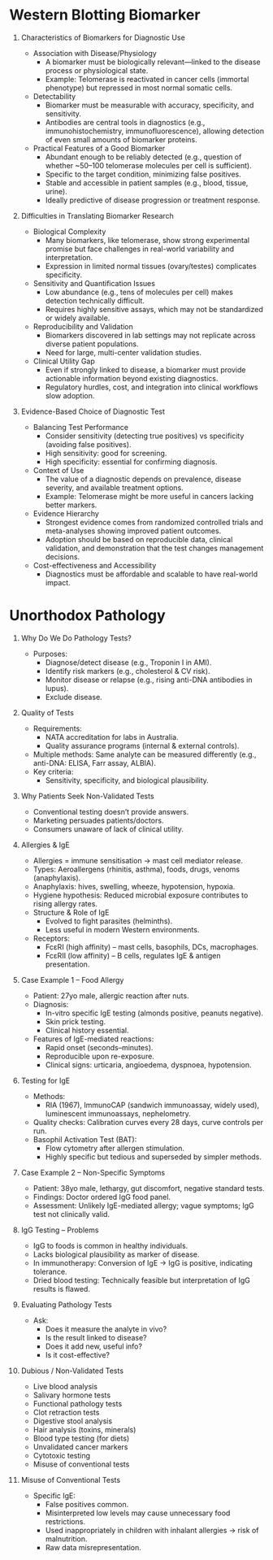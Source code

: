 # Western Blotting Biomarker

1. Characteristics of Biomarkers for Diagnostic Use
   - Association with Disease/Physiology
     - A biomarker must be biologically relevant—linked to the disease process or physiological
       state.
     - Example: Telomerase is reactivated in cancer cells (immortal phenotype) but repressed in
       most normal somatic cells.
   - Detectability
     - Biomarker must be measurable with accuracy, specificity, and sensitivity.
     - Antibodies are central tools in diagnostics (e.g., immunohistochemistry,
       immunofluorescence), allowing detection of even small amounts of biomarker proteins.
   - Practical Features of a Good Biomarker
     - Abundant enough to be reliably detected (e.g., question of whether ~50–100 telomerase
       molecules per cell is sufficient).
     - Specific to the target condition, minimizing false positives.
     - Stable and accessible in patient samples (e.g., blood, tissue, urine).
     - Ideally predictive of disease progression or treatment response.

2. Difficulties in Translating Biomarker Research
   - Biological Complexity
     - Many biomarkers, like telomerase, show strong experimental promise but face challenges
       in real-world variability and interpretation.
     - Expression in limited normal tissues (ovary/testes) complicates specificity.
   - Sensitivity and Quantification Issues
     - Low abundance (e.g., tens of molecules per cell) makes detection technically difficult.
     - Requires highly sensitive assays, which may not be standardized or widely available.
   - Reproducibility and Validation
     - Biomarkers discovered in lab settings may not replicate across diverse patient
       populations.
     - Need for large, multi-center validation studies.
   - Clinical Utility Gap
     - Even if strongly linked to disease, a biomarker must provide actionable information
       beyond existing diagnostics.
     - Regulatory hurdles, cost, and integration into clinical workflows slow adoption.

3. Evidence-Based Choice of Diagnostic Test
   - Balancing Test Performance
     - Consider sensitivity (detecting true positives) vs specificity (avoiding false
       positives).
     - High sensitivity: good for screening.
     - High specificity: essential for confirming diagnosis.
   - Context of Use
     - The value of a diagnostic depends on prevalence, disease severity, and available
       treatment options.
     - Example: Telomerase might be more useful in cancers lacking better markers.
   - Evidence Hierarchy
     - Strongest evidence comes from randomized controlled trials and meta-analyses showing
       improved patient outcomes.
     - Adoption should be based on reproducible data, clinical validation, and demonstration
       that the test changes management decisions.
   - Cost-effectiveness and Accessibility
     - Diagnostics must be affordable and scalable to have real-world impact.

# Unorthodox Pathology

1. Why Do We Do Pathology Tests?
   - Purposes:
     - Diagnose/detect disease (e.g., Troponin I in AMI).
     - Identify risk markers (e.g., cholesterol & CV risk).
     - Monitor disease or relapse (e.g., rising anti-DNA antibodies in lupus).
     - Exclude disease.

2. Quality of Tests
   - Requirements:
     - NATA accreditation for labs in Australia.
     - Quality assurance programs (internal & external controls).
   - Multiple methods: Same analyte can be measured differently (e.g., anti-DNA: ELISA,
     Farr assay, ALBIA).
   - Key criteria:
     - Sensitivity, specificity, and biological plausibility.

3. Why Patients Seek Non-Validated Tests
   - Conventional testing doesn’t provide answers.
   - Marketing persuades patients/doctors.
   - Consumers unaware of lack of clinical utility.

4. Allergies & IgE
   - Allergies = immune sensitisation → mast cell mediator release.
   - Types: Aeroallergens (rhinitis, asthma), foods, drugs, venoms (anaphylaxis).
   - Anaphylaxis: hives, swelling, wheeze, hypotension, hypoxia.
   - Hygiene hypothesis: Reduced microbial exposure contributes to rising allergy rates.
   - Structure & Role of IgE
     - Evolved to fight parasites (helminths).
     - Less useful in modern Western environments.
   - Receptors:
     - FcεRI (high affinity) – mast cells, basophils, DCs, macrophages.
     - FcεRII (low affinity) – B cells, regulates IgE & antigen presentation.

5. Case Example 1 – Food Allergy
   - Patient: 27yo male, allergic reaction after nuts.
   - Diagnosis:
     - In-vitro specific IgE testing (almonds positive, peanuts negative).
     - Skin prick testing.
     - Clinical history essential.
   - Features of IgE-mediated reactions:
     - Rapid onset (seconds–minutes).
     - Reproducible upon re-exposure.
     - Clinical signs: urticaria, angioedema, dyspnoea, hypotension.

6. Testing for IgE
   - Methods:
     - RIA (1967), ImmunoCAP (sandwich immunoassay, widely used), luminescent
       immunoassays, nephelometry.
   - Quality checks: Calibration curves every 28 days, curve controls per run.
   - Basophil Activation Test (BAT):
     - Flow cytometry after allergen stimulation.
     - Highly specific but tedious and superseded by simpler methods.

7. Case Example 2 – Non-Specific Symptoms
   - Patient: 38yo male, lethargy, gut discomfort, negative standard tests.
   - Findings: Doctor ordered IgG food panel.
   - Assessment: Unlikely IgE-mediated allergy; vague symptoms; IgG test not
     clinically valid.

8. IgG Testing – Problems
   - IgG to foods is common in healthy individuals.
   - Lacks biological plausibility as marker of disease.
   - In immunotherapy: Conversion of IgE → IgG is positive, indicating tolerance.
   - Dried blood testing: Technically feasible but interpretation of IgG results is flawed.

9. Evaluating Pathology Tests
   - Ask:
     - Does it measure the analyte in vivo?
     - Is the result linked to disease?
     - Does it add new, useful info?
     - Is it cost-effective?

10. Dubious / Non-Validated Tests
    - Live blood analysis
    - Salivary hormone tests
    - Functional pathology tests
    - Clot retraction tests
    - Digestive stool analysis
    - Hair analysis (toxins, minerals)
    - Blood type testing (for diets)
    - Unvalidated cancer markers
    - Cytotoxic testing
    - Misuse of conventional tests

11. Misuse of Conventional Tests
    - Specific IgE:
      - False positives common.
      - Misinterpreted low levels may cause unnecessary food restrictions.
      - Used inappropriately in children with inhalant allergies → risk of malnutrition.
      - Raw data misrepresentation.
